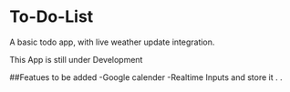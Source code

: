 # To-Do-List
A basic todo app, with live weather update integration.

This App is still under Development

##Featues to be added
-Google calender
-Realtime Inputs and store it 
.
.
